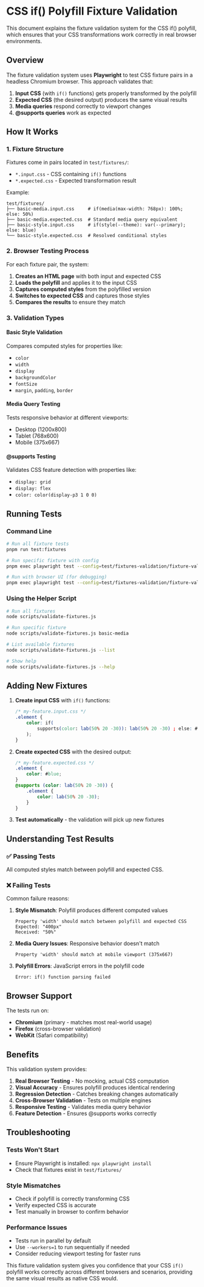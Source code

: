 # CSS if() Polyfill Fixture Validation

This document explains the fixture validation system for the CSS if() polyfill, which ensures that your CSS transformations work correctly in real browser environments.

## Overview

The fixture validation system uses **Playwright** to test CSS fixture pairs in a headless Chromium browser. This approach validates that:

1. **Input CSS** (with `if()` functions) gets properly transformed by the polyfill
2. **Expected CSS** (the desired output) produces the same visual results
3. **Media queries** respond correctly to viewport changes
4. **@supports queries** work as expected

## How It Works

### 1. Fixture Structure

Fixtures come in pairs located in `test/fixtures/`:

- `*.input.css` - CSS containing `if()` functions
- `*.expected.css` - Expected transformation result

Example:

```text
test/fixtures/
├── basic-media.input.css     # if(media(max-width: 768px): 100%; else: 50%)
├── basic-media.expected.css  # Standard media query equivalent
├── basic-style.input.css     # if(style(--theme): var(--primary); else: blue)
└── basic-style.expected.css  # Resolved conditional styles
```

### 2. Browser Testing Process

For each fixture pair, the system:

1. **Creates an HTML page** with both input and expected CSS
2. **Loads the polyfill** and applies it to the input CSS
3. **Captures computed styles** from the polyfilled version
4. **Switches to expected CSS** and captures those styles
5. **Compares the results** to ensure they match

### 3. Validation Types

#### Basic Style Validation

Compares computed styles for properties like:

- `color`
- `width`
- `display`
- `backgroundColor`
- `fontSize`
- `margin`, `padding`, `border`

#### Media Query Testing

Tests responsive behavior at different viewports:

- Desktop (1200x800)
- Tablet (768x600)
- Mobile (375x667)

#### @supports Testing

Validates CSS feature detection with properties like:

- `display: grid`
- `display: flex`
- `color: color(display-p3 1 0 0)`

## Running Tests

### Command Line

```bash
# Run all fixture tests
pnpm run test:fixtures

# Run specific fixture with config
pnpm exec playwright test --config=test/fixtures-validation/fixture-validation.playwright.config.js --grep "basic-media"

# Run with browser UI (for debugging)
pnpm exec playwright test --config=test/fixtures-validation/fixture-validation.playwright.config.js --ui
```

### Using the Helper Script

```bash
# Run all fixtures
node scripts/validate-fixtures.js

# Run specific fixture
node scripts/validate-fixtures.js basic-media

# List available fixtures
node scripts/validate-fixtures.js --list

# Show help
node scripts/validate-fixtures.js --help
```

## Adding New Fixtures

1. **Create input CSS** with `if()` functions:

    ```css
    /* my-feature.input.css */
    .element {
    	color: if(
    		supports(color: lab(50% 20 -30)): lab(50% 20 -30) ; else: #blue
    	);
    }
    ```

2. **Create expected CSS** with the desired output:

    ```css
    /* my-feature.expected.css */
    .element {
    	color: #blue;
    }
    @supports (color: lab(50% 20 -30)) {
    	.element {
    		color: lab(50% 20 -30);
    	}
    }
    ```

3. **Test automatically** - the validation will pick up new fixtures

## Understanding Test Results

### ✅ Passing Tests

All computed styles match between polyfill and expected CSS.

### ❌ Failing Tests

Common failure reasons:

1. **Style Mismatch**: Polyfill produces different computed values

    ```text
    Property 'width' should match between polyfill and expected CSS
    Expected: "400px"
    Received: "50%"
    ```

2. **Media Query Issues**: Responsive behavior doesn't match

    ```text
    Property 'width' should match at mobile viewport (375x667)
    ```

3. **Polyfill Errors**: JavaScript errors in the polyfill code
    ```text
    Error: if() function parsing failed
    ```

## Browser Support

The tests run on:

- **Chromium** (primary - matches most real-world usage)
- **Firefox** (cross-browser validation)
- **WebKit** (Safari compatibility)

## Benefits

This validation system provides:

1. **Real Browser Testing** - No mocking, actual CSS computation
2. **Visual Accuracy** - Ensures polyfill produces identical rendering
3. **Regression Detection** - Catches breaking changes automatically
4. **Cross-Browser Validation** - Tests on multiple engines
5. **Responsive Testing** - Validates media query behavior
6. **Feature Detection** - Ensures @supports works correctly

## Troubleshooting

### Tests Won't Start

- Ensure Playwright is installed: `npx playwright install`
- Check that fixtures exist in `test/fixtures/`

### Style Mismatches

- Check if polyfill is correctly transforming CSS
- Verify expected CSS is accurate
- Test manually in browser to confirm behavior

### Performance Issues

- Tests run in parallel by default
- Use `--workers=1` to run sequentially if needed
- Consider reducing viewport testing for faster runs

This fixture validation system gives you confidence that your CSS `if()` polyfill works correctly across different browsers and scenarios, providing the same visual results as native CSS would.
